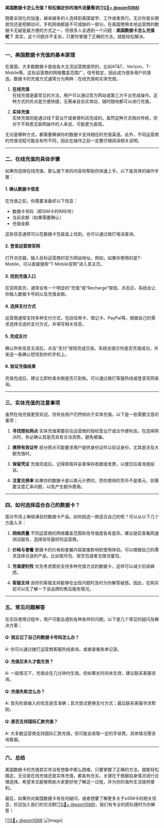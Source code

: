 **美国数据卡怎么充值？轻松搞定你的海外流量需求[[TG💪+ @esim1088](https://t.me/s/esim1088)]**

随着全球化的加速，越来越多的人选择到美国留学、工作或者旅行。无论你是长期居住还是短期访问，手机网络都是不可或缺的一部分。在美国使用本地运营商的数据卡无疑是最方便的方式之一，但很多人会遇到一个问题：**美国数据卡怎么充值呢？** 其实，这个问题并不复杂，只要你掌握了正确的方法，就能轻松解决。

---

### **一、美国数据卡充值的基本原理**

在美国，大多数数据卡是由各大主流运营商提供的，比如AT&T、Verizon、T-Mobile等。这些运营商的网络覆盖范围广，信号稳定，因此成为很多用户的首选。数据卡的充值方式通常分为两种：在线充值和实体充值。

1. **在线充值**  
   在线充值是最常见的方法，用户可以通过官方网站或第三方平台完成操作。这种方式的优点是方便快捷，无需亲自去实体店，随时随地都可以进行充值。

2. **实体充值**  
   实体充值则是通过线下营业厅或者便利店完成的。虽然这种方式相对传统，但对于不熟悉互联网操作的人来说，可能更为直观。

无论是哪种方式，都需要确保你的数据卡支持相应的充值渠道。此外，不同运营商的充值流程可能会有所不同，因此在操作之前一定要仔细阅读相关说明。

---

### **二、在线充值的具体步骤**

如果你选择在线充值，那么接下来的内容将帮助你快速上手。以下是具体的操作步骤：

#### **1. 确认数据卡信息**
在充值之前，你需要准备好以下信息：
- 数据卡号码（即SIM卡的IMSI号）
- 当前余额（如果需要确认）
- 充值金额

这些信息通常可以在数据卡包装盒上找到，也可以通过拨打电话查询。

#### **2. 登录运营商官网**
打开浏览器，输入目标运营商的官方网站地址。例如，如果你使用的是T-Mobile，可以直接搜索“T-Mobile官网”进入其主页。

#### **3. 找到充值入口**
在官网首页，通常会有一个明显的“充值”或“Recharge”按钮。点击后，系统会让你输入数据卡号码以及充值金额。

#### **4. 选择支付方式**
运营商通常支持多种支付方式，包括信用卡、借记卡、PayPal等。根据自己的需求选择合适的支付方式，并填写相关信息。

#### **5. 完成支付**
确认所有信息无误后，点击“支付”按钮完成交易。系统会提示你是否充值成功，并发送一条确认短信到你的手机上。

#### **6. 验证充值结果**
充值完成后，建议立即检查余额是否已到账。可以通过拨打客服热线或登录官网查询。

---

### **三、实体充值的注意事项**

虽然在线充值更受欢迎，但有些用户仍然倾向于实体充值。以下是一些需要注意的事项：

1. **寻找授权网点**
   实体充值需要前往运营商的授权营业厅或合作便利店。在选择网点时，务必确认其是否具有合法资质，避免被骗。

2. **携带有效证件**
   部分网点可能要求用户提供身份证件以验证身份，尤其是涉及大额充值时。

3. **保留凭证**
   充值完成后，记得索取并妥善保存收据或发票，以便日后查询或投诉。

4. **注意兑换率**
   如果你的数据卡是以美元计费的，而你使用的货币不是美元，则需要注意汇率问题，以免产生额外费用。

---

### **四、如何选择适合自己的数据卡？**

面对市场上琳琅满目的数据卡产品，如何挑选一款适合自己的呢？可以从以下几个方面入手：

1. **网络质量**
   不同运营商的网络覆盖范围和信号强度各有差异。建议提前查看网速测试报告，选择信号最好的运营商。

2. **价格与套餐**
   数据卡的价格和套餐内容直接影响到使用体验。可以根据自己的需求选择合适的产品，比如按月包、按天包或者无限流量包。

3. **充值便利性**
   优先考虑那些支持多种充值方式的数据卡，这样可以减少后续麻烦。

4. **客服支持**
   良好的客服支持能够在出现问题时及时为你解答疑惑。因此，在购买前可以先了解一下该品牌的售后服务情况。

---

### **五、常见问题解答**

在实际使用过程中，用户可能会遇到各种各样的问题。以下是几个常见的疑问及解决方案：

#### **Q: 我忘记了自己的数据卡号码怎么办？**
A: 你可以通过拨打运营商客服热线查询，或者查看账单记录。

#### **Q: 充值后多久才能生效？**
A: 一般情况下，充值会在几分钟内生效。但如果长时间未生效，建议联系客服咨询。

#### **Q: 充值失败怎么办？**
A: 首先检查输入的信息是否准确；其次尝试更换支付方式；最后联系客服寻求帮助。

#### **Q: 是否支持国际汇款充值？**
A: 大多数运营商支持国际汇款充值，但可能会收取一定的手续费。具体情况需咨询客服。

---

### **六、总结**

美国数据卡的充值其实并没有想象中那么困难，只要掌握了正确的方法，就能轻松搞定。无论是在线充值还是实体充值，都各有优劣，关键在于根据自身情况进行合理选择。希望本文能够帮助大家更好地了解这一过程，并为你的海外生活提供便利。

最后，如果你对美国数据卡有任何疑问，或者想要了解更多关于eSIM卡的相关信息，欢迎加入我们的交流群[[TG💪+ @esim1088](https://t.me/s/esim1088)]，我们有专业的团队随时为你解答！

[[TG💪+ @esim1088](https://t.me/s/esim1088) ![Image](https://i.postimg.cc/4NQfJmqS/Snipaste-2025-05-13-00-14-12.png)]